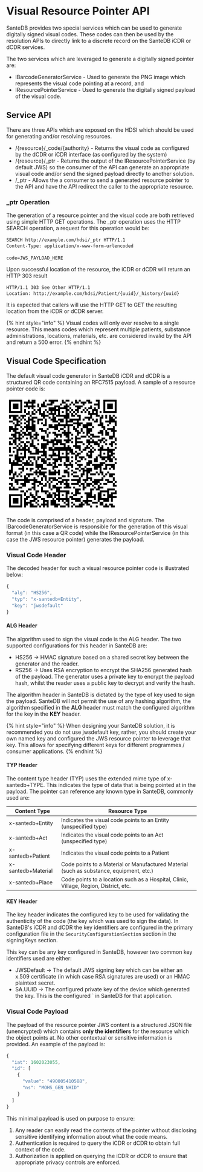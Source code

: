 # Visual Resource Pointer API

SanteDB provides two special services which can be used to generate digitally signed visual codes. These codes can then be used by the resolution APIs to directly link to a discrete record on the SanteDB iCDR or dCDR services.

The two services which are leveraged to generate a digitally signed pointer are:

* IBarcodeGeneratorService - Used to generate the PNG image which represents the visual code pointing at a record, and
* IResourcePointerService - Used to generate the digitally signed payload of the visual code.

## Service API

There are three APIs which are exposed on the HDSI which should be used for generating and/or resolving resources.

* /{resource}/\_code/{authority} - Returns the visual code as configured by the dCDR or iCDR interface (as configured by the system)
* /{resource}/\_ptr - Returns the output of the IResourcePointerService (by default JWS) so the consumer of the API can generate an appropriate visual code and/or send the signed payload directly to another solution.
* /\_ptr - Allows the a consumer to send a generated resource pointer to the API and have the API redirect the caller to the appropriate resource.

### \_ptr Operation

The generation of a resource pointer and the visual code are both retrieved using simple HTTP GET operations. The \_ptr operation uses the HTTP SEARCH operation, a request for this operation would be:

```http
SEARCH http://example.com/hdsi/_ptr HTTP/1.1
Content-Type: application/x-www-form-urlencoded

code=JWS_PAYLOAD_HERE
```

Upon successful location of the resource, the iCDR or dCDR will return an HTTP 303 result

```http
HTTP/1.1 303 See Other HTTP/1.1
Location: http://example.com/hdsi/Patient/{uuid}/_history/{uuid}
```

It is expected that callers will use the HTTP GET to GET the resulting location from the iCDR or dCDR server.

{% hint style="info" %}
Visual codes will only ever resolve to a single resource. This means codes which represent multiple patients, substance administrations, locations, materials, etc. are considered invalid by the API and return a 500 error.
{% endhint %}

## Visual Code Specification&#x20;

The default visual code generator in SanteDB iCDR and dCDR is a structured QR code containing an RFC7515 payload. A sample of a resource pointer code is:

![](<../../../.gitbook/assets/image (163).png>)

The code is comprised of a header, payload and signature. The IBarcodeGeneratorService is responsible for the generation of this visual format (in this case a QR code) while the IResourcePointerService (in this case the JWS resource pointer) generates the payload.

### Visual Code Header

The decoded header for such a visual resource pointer code is illustrated below:

```javascript
{
  "alg": "HS256",
  "typ": "x-santedb+Entity",
  "key": "jwsdefault"
}
```

#### ALG Header

The algorithm used to sign the visual code is the ALG header. The two supported configurations for this header in SanteDB are:

* HS256 -> HMAC signature based on a shared secret key between the generator and the reader.
* RS256 -> Uses RSA encryption to encrypt the SHA256 generated hash of the payload. The generator uses a private key to encrypt the payload hash, whilst the reader uses a public key to decrypt and verify the hash.

The algorithm header in SanteDB is dictated by the type of key used to sign the payload. SanteDB will not permit the use of any hashing algorithm, the algorithm specified in the **ALG** header must match the configured algorithm for the key in the **KEY** header.&#x20;

{% hint style="info" %}
When designing your SanteDB solution, it is recommended you do not use jwsdefault key, rather, you should create your own named key and configured the JWS resource pointer to leverage that key. This allows for specifying different keys for different programmes / consumer applications.
{% endhint %}

#### TYP Header

The content type header (TYP) uses the extended mime type of x-santedb+TYPE. This indicates the type of data that is being pointed at in the payload. The pointer can reference any known type in SanteDB, commonly used are:

| Content Type       | Resource Type                                                                           |
| ------------------ | --------------------------------------------------------------------------------------- |
| x-santedb+Entity   | Indicates the visual code points to an Entity (unspecified type)                        |
| x-santedb+Act      | Indicates the visual code points to an Act (unspecified type)                           |
| x-santedb+Patient  | Indicates the visual code points to a Patient                                           |
| x-santedb+Material | Code points to a Material or Manufactured Material (such as substance, equipment, etc.) |
| x-santedb+Place    | Code points to a location such as a Hospital, Clinic, Village, Region, District, etc.   |

#### KEY Header

The key header indicates the configured key to be used for validating the authenticity of the code (the key which was used to sign the data). In SanteDB's iCDR and dCDR the key identifiers are configured in the primary configuration file in the `SecurityConfigurationSection` section in the signingKeys section.&#x20;

This key can be any key configured in SanteDB, however two common key identifiers used are either:

* JWSDefault -> The default JWS signing key which can be either an x.509 certificate (in which case RSA signatures are used) or an HMAC plaintext secret.
* SA.UUID -> The configured private key of the device which generated the key. This is the configured \` in SanteDB for that application.

### Visual Code Payload

The payload of the resource pointer JWS content is a structured JSON file (unencrypted) which contains **only the identifiers** for the resource which the object points at. No other contextual or sensitive information is provided. An example of the payload is:

```javascript
{
  "iat": 1602023055,
  "id": [
    {
      "value": "490005410588",
      "ns": "MOHS_GEN_NHID"
    }
  ]
}
```

This minimal payload is used on purpose to ensure:

1. Any reader can easily read the contents of the pointer without disclosing sensitive identifying information about what the code means.
2. Authentication is required to query the iCDR or dCDR to obtain full context of the code.
3. Authorization is applied on querying the iCDR or dCDR to ensure that appropriate privacy controls are enforced.

